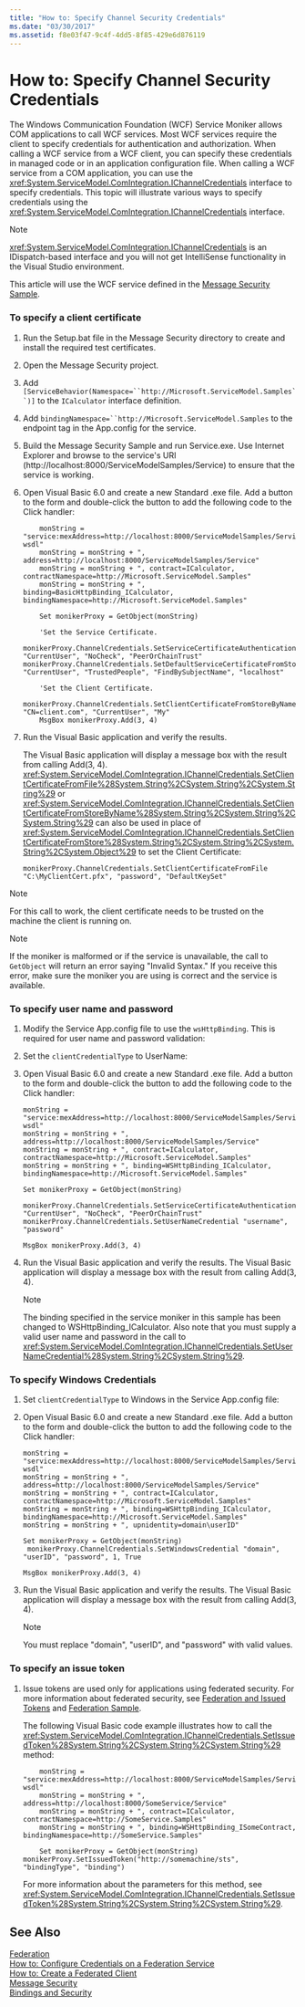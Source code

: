 ```yaml
---
title: "How to: Specify Channel Security Credentials"
ms.date: "03/30/2017"
ms.assetid: f8e03f47-9c4f-4dd5-8f85-429e6d876119
---
```

# How to: Specify Channel Security Credentials
The Windows Communication Foundation (WCF) Service Moniker allows COM applications to call WCF services. Most WCF services require the client to specify credentials for authentication and authorization. When calling a WCF service from a WCF client, you can specify these credentials in managed code or in an application configuration file. When calling a WCF service from a COM application, you can use the <xref:System.ServiceModel.ComIntegration.IChannelCredentials> interface to specify credentials. This topic will illustrate various ways to specify credentials using the <xref:System.ServiceModel.ComIntegration.IChannelCredentials> interface.  
  
> [!NOTE]
>  <xref:System.ServiceModel.ComIntegration.IChannelCredentials> is an IDispatch-based interface and you will not get IntelliSense functionality in the Visual Studio environment.  
  
 This article will use the WCF service defined in the [Message Security Sample](../../../../docs/framework/wcf/samples/message-security-sample.md).  
  
### To specify a client certificate  
  
1.  Run the Setup.bat file in the Message Security directory to create and install the required test certificates.  
  
2.  Open the Message Security project.  
  
3.  Add `[ServiceBehavior(Namespace=``http://Microsoft.ServiceModel.Samples``)]` to the `ICalculator` interface definition.  
  
4.  Add `bindingNamespace=``http://Microsoft.ServiceModel.Samples` to the endpoint tag in the App.config for the service.  
  
5.  Build the Message Security Sample and run Service.exe. Use Internet Explorer and browse to the service's URI (http://localhost:8000/ServiceModelSamples/Service) to ensure that the service is working.  
  
6.  Open Visual Basic 6.0 and create a new Standard .exe file. Add a button to the form and double-click the button to add the following code to the Click handler:  
  
    ```  
        monString = "service:mexAddress=http://localhost:8000/ServiceModelSamples/Service?wsdl"  
        monString = monString + ", address=http://localhost:8000/ServiceModelSamples/Service"  
        monString = monString + ", contract=ICalculator, contractNamespace=http://Microsoft.ServiceModel.Samples"  
        monString = monString + ", binding=BasicHttpBinding_ICalculator, bindingNamespace=http://Microsoft.ServiceModel.Samples"  
  
        Set monikerProxy = GetObject(monString)  
  
        'Set the Service Certificate.  
     monikerProxy.ChannelCredentials.SetServiceCertificateAuthentication "CurrentUser", "NoCheck", "PeerOrChainTrust"  
    monikerProxy.ChannelCredentials.SetDefaultServiceCertificateFromStore "CurrentUser", "TrustedPeople", "FindBySubjectName", "localhost"  
  
        'Set the Client Certificate.  
        monikerProxy.ChannelCredentials.SetClientCertificateFromStoreByName "CN=client.com", "CurrentUser", "My"  
        MsgBox monikerProxy.Add(3, 4)  
    ```  
  
7.  Run the Visual Basic application and verify the results.  
  
     The Visual Basic application will display a message box with the result from calling Add(3, 4). <xref:System.ServiceModel.ComIntegration.IChannelCredentials.SetClientCertificateFromFile%28System.String%2CSystem.String%2CSystem.String%29> or <xref:System.ServiceModel.ComIntegration.IChannelCredentials.SetClientCertificateFromStoreByName%28System.String%2CSystem.String%2CSystem.String%29> can also be used in place of <xref:System.ServiceModel.ComIntegration.IChannelCredentials.SetClientCertificateFromStore%28System.String%2CSystem.String%2CSystem.String%2CSystem.Object%29> to set the Client Certificate:  
  
    ```  
    monikerProxy.ChannelCredentials.SetClientCertificateFromFile "C:\MyClientCert.pfx", "password", "DefaultKeySet"  
    ```  
  
> [!NOTE]
>  For this call to work, the client certificate needs to be trusted on the machine the client is running on.  
  
> [!NOTE]
>  If the moniker is malformed or if the service is unavailable, the call to `GetObject` will return an error saying "Invalid Syntax." If you receive this error, make sure the moniker you are using is correct and the service is available.  
  
### To specify user name and password  
  
1.  Modify the Service App.config file to use the `wsHttpBinding`. This is required for user name and password validation:  
  
  
  
2.  Set the `clientCredentialType` to UserName:  
  
  
  
3.  Open Visual Basic 6.0 and create a new Standard .exe file. Add a button to the form and double-click the button to add the following code to the Click handler:  
  
    ```  
    monString = "service:mexAddress=http://localhost:8000/ServiceModelSamples/Service?wsdl"  
    monString = monString + ", address=http://localhost:8000/ServiceModelSamples/Service"  
    monString = monString + ", contract=ICalculator, contractNamespace=http://Microsoft.ServiceModel.Samples"  
    monString = monString + ", binding=WSHttpBinding_ICalculator, bindingNamespace=http://Microsoft.ServiceModel.Samples"  
  
    Set monikerProxy = GetObject(monString)  
  
    monikerProxy.ChannelCredentials.SetServiceCertificateAuthentication "CurrentUser", "NoCheck", "PeerOrChainTrust"  
    monikerProxy.ChannelCredentials.SetUserNameCredential "username", "password"  
  
    MsgBox monikerProxy.Add(3, 4)  
    ```  
  
4.  Run the Visual Basic application and verify the results. The Visual Basic application will display a message box with the result from calling Add(3, 4).  
  
    > [!NOTE]
    >  The binding specified in the service moniker in this sample has been changed to WSHttpBinding_ICalculator. Also note that you must supply a valid user name and password in the call to <xref:System.ServiceModel.ComIntegration.IChannelCredentials.SetUserNameCredential%28System.String%2CSystem.String%29>.  
  
### To specify Windows Credentials  
  
1.  Set `clientCredentialType` to Windows in the Service App.config file:  
  
  
  
2.  Open Visual Basic 6.0 and create a new Standard .exe file. Add a button to the form and double-click the button to add the following code to the Click handler:  
  
    ```  
    monString = "service:mexAddress=http://localhost:8000/ServiceModelSamples/Service?wsdl"  
    monString = monString + ", address=http://localhost:8000/ServiceModelSamples/Service"  
    monString = monString + ", contract=ICalculator, contractNamespace=http://Microsoft.ServiceModel.Samples"  
    monString = monString + ", binding=WSHttpBinding_ICalculator, bindingNamespace=http://Microsoft.ServiceModel.Samples"  
    monString = monString + ", upnidentity=domain\userID"  
  
    Set monikerProxy = GetObject(monString)  
     monikerProxy.ChannelCredentials.SetWindowsCredential "domain", "userID", "password", 1, True  
  
    MsgBox monikerProxy.Add(3, 4)  
    ```  
  
3.  Run the Visual Basic application and verify the results. The Visual Basic application will display a message box with the result from calling Add(3, 4).  
  
    > [!NOTE]
    >  You must replace "domain", "userID", and "password" with valid values.  
  
### To specify an issue token  
  
1.  Issue tokens are used only for applications using federated security. For more information about federated security, see [Federation and Issued Tokens](../../../../docs/framework/wcf/feature-details/federation-and-issued-tokens.md) and [Federation Sample](../../../../docs/framework/wcf/samples/federation-sample.md).  
  
     The following Visual Basic code example illustrates how to call the <xref:System.ServiceModel.ComIntegration.IChannelCredentials.SetIssuedToken%28System.String%2CSystem.String%2CSystem.String%29> method:  
  
    ```  
        monString = "service:mexAddress=http://localhost:8000/ServiceModelSamples/Service?wsdl"  
        monString = monString + ", address=http://localhost:8000/SomeService/Service"  
        monString = monString + ", contract=ICalculator, contractNamespace=http://SomeService.Samples"  
        monString = monString + ", binding=WSHttpBinding_ISomeContract, bindingNamespace=http://SomeService.Samples"  
  
        Set monikerProxy = GetObject(monString)  
    monikerProxy.SetIssuedToken("http://somemachine/sts", "bindingType", "binding")  
    ```  
  
     For more information about the parameters for this method, see <xref:System.ServiceModel.ComIntegration.IChannelCredentials.SetIssuedToken%28System.String%2CSystem.String%2CSystem.String%29>.  
  
## See Also  
 [Federation](../../../../docs/framework/wcf/feature-details/federation.md)  
 [How to: Configure Credentials on a Federation Service](../../../../docs/framework/wcf/feature-details/how-to-configure-credentials-on-a-federation-service.md)  
 [How to: Create a Federated Client](../../../../docs/framework/wcf/feature-details/how-to-create-a-federated-client.md)  
 [Message Security](../../../../docs/framework/wcf/feature-details/message-security-in-wcf.md)  
 [Bindings and Security](../../../../docs/framework/wcf/feature-details/bindings-and-security.md)
